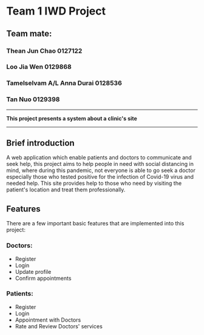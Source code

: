 # Team 1 IWD Project

## Team mate:
### Thean Jun Chao 0127122
### Loo Jia Wen 0129868
### Tamelselvam A/L Anna Durai 0128536
### Tan Nuo 0129398

<hr>  

**This project presents a system about a clinic's site**  

<hr>  
  
## Brief introduction
A web application which enable patients and doctors to communicate and seek help, this project aims to help people in need with social distancing in mind, where during this pandemic, not everyone is able to go seek a doctor especially those who tested positive for the infection of Covid-19 virus and needed help. This site provides help to those who need by visiting the patient's location and treat them professionally.  

## Features
There are a few important basic features that are implemented into this project:

### Doctors:
- Register
- Login
- Update profile
- Confirm appointments

### Patients:
- Register
- Login
- Appointment with Doctors
- Rate and Review Doctors' services
